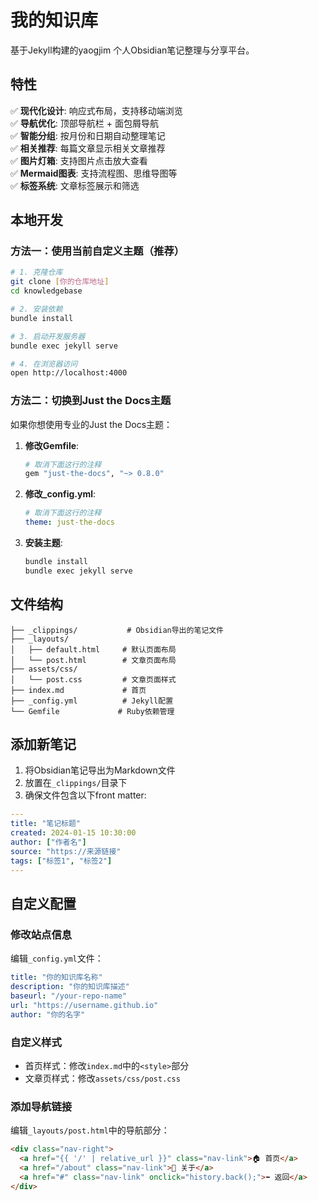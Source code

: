 # 我的知识库

基于Jekyll构建的yaogjim 个人Obsidian笔记整理与分享平台。

## 特性

✅ **现代化设计**: 响应式布局，支持移动端浏览  
✅ **导航优化**: 顶部导航栏 + 面包屑导航  
✅ **智能分组**: 按月份和日期自动整理笔记  
✅ **相关推荐**: 每篇文章显示相关文章推荐  
✅ **图片灯箱**: 支持图片点击放大查看  
✅ **Mermaid图表**: 支持流程图、思维导图等  
✅ **标签系统**: 文章标签展示和筛选  

## 本地开发

### 方法一：使用当前自定义主题（推荐）

```bash
# 1. 克隆仓库
git clone [你的仓库地址]
cd knowledgebase

# 2. 安装依赖
bundle install

# 3. 启动开发服务器
bundle exec jekyll serve

# 4. 在浏览器访问
open http://localhost:4000
```

### 方法二：切换到Just the Docs主题

如果你想使用专业的Just the Docs主题：

1. **修改Gemfile**:
   ```ruby
   # 取消下面这行的注释
   gem "just-the-docs", "~> 0.8.0"
   ```

2. **修改_config.yml**:
   ```yaml
   # 取消下面这行的注释
   theme: just-the-docs
   ```

3. **安装主题**:
   ```bash
   bundle install
   bundle exec jekyll serve
   ```

## 文件结构

```
├── _clippings/           # Obsidian导出的笔记文件
├── _layouts/            
│   ├── default.html     # 默认页面布局
│   └── post.html        # 文章页面布局
├── assets/css/          
│   └── post.css         # 文章页面样式
├── index.md             # 首页
├── _config.yml          # Jekyll配置
└── Gemfile             # Ruby依赖管理
```

## 添加新笔记

1. 将Obsidian笔记导出为Markdown文件
2. 放置在`_clippings/`目录下
3. 确保文件包含以下front matter:

```yaml
---
title: "笔记标题"
created: 2024-01-15 10:30:00
author: ["作者名"]
source: "https://来源链接"
tags: ["标签1", "标签2"]
---
```

## 自定义配置

### 修改站点信息
编辑`_config.yml`文件：

```yaml
title: "你的知识库名称"
description: "你的知识库描述"
baseurl: "/your-repo-name"
url: "https://username.github.io"
author: "你的名字"
```

### 自定义样式
- 首页样式：修改`index.md`中的`<style>`部分
- 文章页样式：修改`assets/css/post.css`

### 添加导航链接
编辑`_layouts/post.html`中的导航部分：

```html
<div class="nav-right">
  <a href="{{ '/' | relative_url }}" class="nav-link">🏠 首页</a>
  <a href="/about" class="nav-link">📖 关于</a>
  <a href="#" class="nav-link" onclick="history.back();">⬅️ 返回</a>
</div>
```
